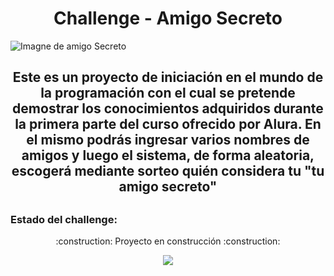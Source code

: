 <h1 align="center"> Challenge - Amigo Secreto</h1>

![Imagne de amigo Secreto](https://github.com/user-attachments/assets/50bc57f3-bf24-404c-8ed6-6b3b5079eaeb)

<h2 align="center"> Este es un proyecto de iniciación en el mundo de la programación con el cual se pretende demostrar los conocimientos adquiridos durante la primera parte del curso ofrecido por Alura. En el mismo podrás ingresar varios nombres de amigos y luego el sistema, de forma aleatoria, escogerá mediante sorteo quién considera tu "tu amigo secreto" <h2>

<h3> Estado del challenge:</h3>
<p align="center">
:construction: Proyecto en construcción :construction:
</p>

<p align="center"> 
  <img src="https://img.shields.io/badge/STATUS-EN%20DESAROLLO-green">
</p>
